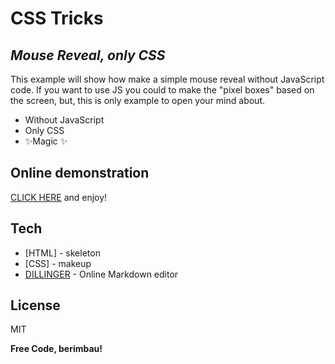 # CSS Tricks
## _Mouse Reveal, only CSS_

This example will show how make a simple mouse reveal without JavaScript code. If you want to use JS you could to make the "pixel boxes" based on the screen, but, this is only example to open your mind about.

- Without JavaScript
- Only CSS
- ✨Magic ✨


## Online demonstration
[CLICK HERE](https://htmlpreview.github.io/?https://github.com/danieldavidnunes/CSS-Tricks/blob/main/MouseReveal/mouse-reveal.html) and enjoy! 


## Tech

- [HTML] - skeleton
- [CSS] - makeup
- [DILLINGER](https://dillinger.io/) - Online Markdown editor


## License

MIT

**Free Code, berimbau!**

